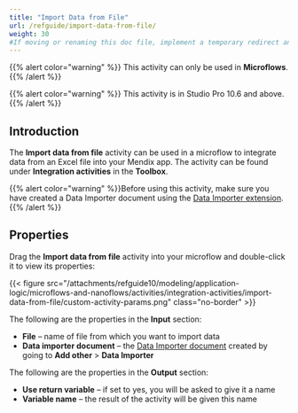 ```yaml
---
title: "Import Data from File"
url: /refguide/import-data-from-file/
weight: 30
#If moving or renaming this doc file, implement a temporary redirect and let the respective team know they should update the URL in the product. See Mapping to Products for more details.
---
```


{{% alert color="warning" %}}
This activity can only be used in **Microflows**.
{{% /alert %}}

{{% alert color="warning" %}}
This activity is in Studio Pro 10.6 and above.
{{% /alert %}}

## Introduction 

The **Import data from file** activity can be used in a microflow to integrate data from an Excel file into your Mendix app. The activity can be found under **Integration activities** in the **Toolbox**.

{{% alert color="warning" %}}Before using this activity, make sure you have created a Data Importer document using the [Data Importer extension](/appstore/modules/data-importer-extension/).{{% /alert %}}

## Properties

Drag the **Import data from file** activity into your microflow and double-click it to view its properties:

{{< figure src="/attachments/refguide10/modeling/application-logic/microflows-and-nanoflows/activities/integration-activities/import-data-from-file/custom-activity-params.png" class="no-border" >}}

The following are the properties in the **Input** section:

* **File** – name of file from which you want to import data
* **Data importer document** – the [Data Importer document](/appstore/modules/data-importer-extension/) created by going to **Add other** > **Data Importer**

The following are the properties in the **Output** section:

* **Use return variable** – if set to yes, you will be asked to give it a name
* **Variable name** – the result of the activity will be given this name
